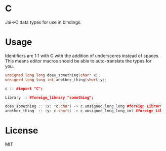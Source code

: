 # C

Jai->C data types for use in bindings.

# Usage

Identifiers are 1:1 with C with the addition of underscores instead of spaces.
This means editor macros should be able to auto-translate the types for you.

```c
unsigned long long does_something(char* x);
unsigned long long int another_thing(short y);
```

```c++
c :: #import "C";

Library :: #foreign_library "something";

does_something :: (x: *c.char) -> c.unsigned_long_long #foreign Library;
another_thing  :: (y: c.short) -> c.unsigned_long_long_int #foreign Library;
```

# License

MIT
